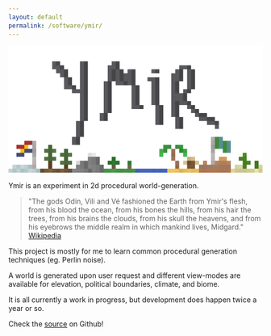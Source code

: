 ```yaml
---
layout: default
permalink: /software/ymir/
---
```


![ymirLogo](/assets/software/ymirLogo.png)

Ymir is an experiment in 2d procedural world-generation.

> "The gods Odin, Vili and Vé fashioned the Earth from Ymir's flesh, from his blood the ocean, from his bones the hills, from his hair the trees, from his brains the clouds, from his skull the heavens, and from his eyebrows the middle realm in which mankind lives, Midgard."
>    [Wikipedia](https://en.wikipedia.org/wiki/Ymir)

This project is mostly for me to learn common procedural generation techniques (eg. Perlin noise).

A world is generated upon user request and different view-modes are available for elevation, political boundaries, climate, and biome.

It is all currently a work in progress, but development does happen twice a year or so.

Check the [source](https://github.com/karledramberg/ymir) on Github!
